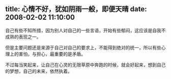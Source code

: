 title: 心情不好，犹如阴雨一般，即便天晴
date: 2008-02-02 11:10:00
---

自己有些不知所措，因为别人对自己的一些言语，开始有些郁闷，这应该是自我不成熟的表现之一。

但是主要问题还是来源于自己对自己的要求上，不能得到绝对的统一，所以有些心理上的害怕，与担心，最重要的是矛盾。

不过每当笑起来，让自己在心灵的无限草原中奔跑的时候，就会好起来，想到自己的梦想，自己的未来，依然执着。